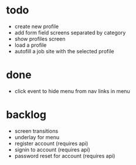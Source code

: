 # todo

- create new profile
- add form field screens separated by category
- show profiles screen
- load a profile
- autofill a job site with the selected profile


# done

- click event to hide menu from nav links in menu

# backlog

- screen transitions
- underlay for menu
- register account (requires api)
- signin to account (requires api)
- password reset for account (requires api)